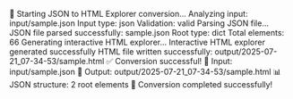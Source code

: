 🚀 Starting JSON to HTML Explorer conversion...
Analyzing input: input/sample.json
Input type: json
Validation: valid
Parsing JSON file...
JSON file parsed successfully: sample.json
Root type: dict
Total elements: 66
Generating interactive HTML explorer...
Interactive HTML explorer generated successfully
HTML file written successfully: output/2025-07-21_07-34-53/sample.html
✅ Conversion successful!
📁 Input: input/sample.json
📄 Output: output/2025-07-21_07-34-53/sample.html
📊 JSON structure: 2 root elements
🎉 Conversion completed successfully!
